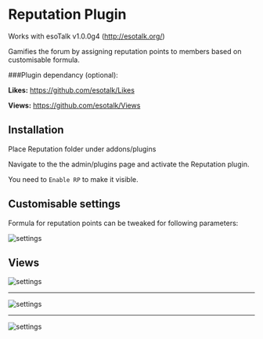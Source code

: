 # Reputation Plugin

Works with esoTalk v1.0.0g4 (http://esotalk.org/)

Gamifies the forum by assigning reputation points to members based on customisable formula.

###Plugin dependancy (optional):

<b>Likes:</b> https://github.com/esotalk/Likes

<b>Views:</b> https://github.com/esotalk/Views

## Installation

Place Reputation folder under addons/plugins

Navigate to the the admin/plugins page and activate the Reputation plugin.

You need to ```Enable RP``` to make it visible.

## Customisable settings

Formula for reputation points can be tweaked for following parameters:

![settings](http://s6.postimg.org/c8dceejpd/settings.png)

## Views

![settings](http://s6.postimg.org/dbxgqd4ch/header.png)

---

![settings](http://s6.postimg.org/45f632z41/post_RP.png)

---

![settings](http://s6.postimg.org/bzfroh6wx/wall_Of_Fame.png)

